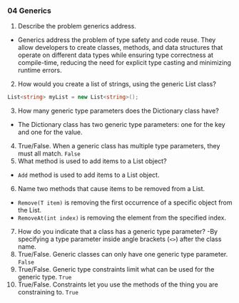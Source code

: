 ### 04 Generics
1. Describe the problem generics address.
- Generics address the problem of type safety and code reuse. They allow developers to create classes, methods, and data structures that operate on different data types while ensuring type correctness at compile-time, reducing the need for explicit type casting and minimizing runtime errors.
2. How would you create a list of strings, using the generic List class?
```csharp
List<string> myList = new List<string>();
```
3. How many generic type parameters does the Dictionary class have?
- The Dictionary class has two generic type parameters: one for the key and one for the value.
4. True/False. When a generic class has multiple type parameters, they must all match. `False`
5. What method is used to add items to a List object?
- `Add` method is used to add items to a List object.
6. Name two methods that cause items to be removed from a List.
- `Remove(T item)` is removing the first occurrence of a specific object from the List.
- `RemoveAt(int index)` is removing the element from the specified index. 
7. How do you indicate that a class has a generic type parameter?
-By specifying a type parameter inside angle brackets (`<>`) after the class name.
8. True/False. Generic classes can only have one generic type parameter. `False`
9. True/False. Generic type constraints limit what can be used for the generic type. `True `
10. True/False. Constraints let you use the methods of the thing you are constraining to. `True`
